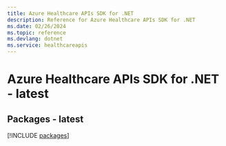 ```yaml
---
title: Azure Healthcare APIs SDK for .NET
description: Reference for Azure Healthcare APIs SDK for .NET
ms.date: 02/26/2024
ms.topic: reference
ms.devlang: dotnet
ms.service: healthcareapis
---
```

# Azure Healthcare APIs SDK for .NET - latest
## Packages - latest
[!INCLUDE [packages](healthcare-apis-index.md)]